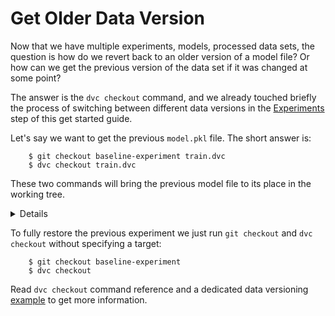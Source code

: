 # Get Older Data Version

Now that we have multiple experiments, models, processed data sets, the question
is how do we revert back to an older version of a model file? Or how can we get
the previous version of the data set if it was changed at some point?

The answer is the `dvc checkout` command, and we already touched briefly the
process of switching between different data versions in the
[Experiments](/doc/get-started/experiments) step of this get started guide.

Let's say we want to get the previous `model.pkl` file. The short answer is:

```dvc
    $ git checkout baseline-experiment train.dvc
    $ dvc checkout train.dvc
```

These two commands will bring the previous model file to its place in the
working tree.

<details>

### Expand to learn more about DVC internals

DVC is using special meta-files (`.dvc` files) to track data files, directories,
end results that are under DVC control. In this case, `train.dvc` among other
things describes the `model.pkl` file this way:

```yaml
outs:
  md5: a66489653d1b6a8ba989799367b32c43
  path: model.pkl
```

`a664...2c43` is the "address" of the file in the local or remote DVC storage.

It means that if we want to get to the previous version, we need to restore the
DVC file first to with the `git checkout` command. Only after that DVC can
restore the model file using the new "address" from the `.dvc` file.

</details>

To fully restore the previous experiment we just run `git checkout` and
`dvc checkout` without specifying a target:

```dvc
    $ git checkout baseline-experiment
    $ dvc checkout
```

Read `dvc checkout` command reference and a dedicated data versioning
[example](/doc/get-started/example-versioning) to get more information.
